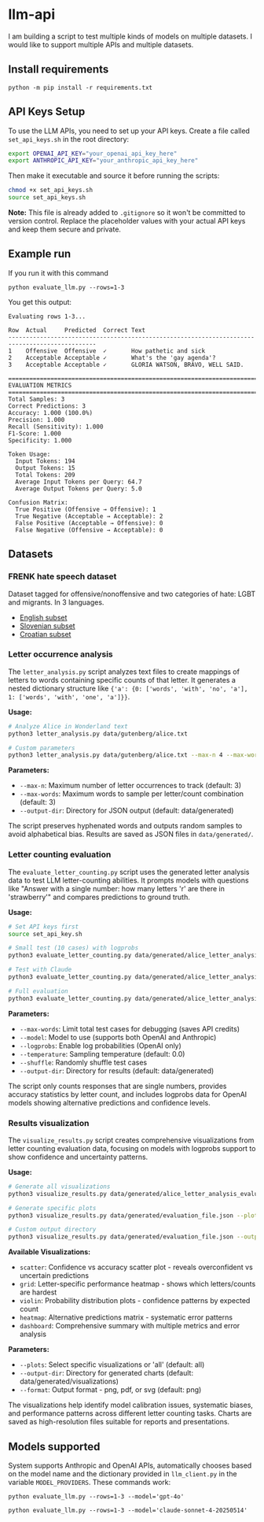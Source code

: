 # llm-api
I am building a script to test multiple kinds of models on multiple datasets. I would like to support multiple APIs and multiple datasets.

## Install requirements
```
python -m pip install -r requirements.txt
```

## API Keys Setup
To use the LLM APIs, you need to set up your API keys. Create a file called `set_api_keys.sh` in the root directory:

```bash
export OPENAI_API_KEY="your_openai_api_key_here"
export ANTHROPIC_API_KEY="your_anthropic_api_key_here"
```

Then make it executable and source it before running the scripts:
```bash
chmod +x set_api_keys.sh
source set_api_keys.sh
```

**Note:** This file is already added to `.gitignore` so it won't be committed to version control. Replace the placeholder values with your actual API keys and keep them secure and private.
## Example run

If you run it with this command
```
python evaluate_llm.py --rows=1-3
```
You get this output:

```
Evaluating rows 1-3...

Row  Actual     Predicted  Correct Text                                                        
-----------------------------------------------------------------------------------------------
1    Offensive  Offensive  ✓       How pathetic and sick                                       
2    Acceptable Acceptable ✓       What's the 'gay agenda'?                                    
3    Acceptable Acceptable ✓       GLORIA WATSON, BRAVO, WELL SAID.                            

================================================================================
EVALUATION METRICS
================================================================================
Total Samples: 3
Correct Predictions: 3
Accuracy: 1.000 (100.0%)
Precision: 1.000
Recall (Sensitivity): 1.000
F1-Score: 1.000
Specificity: 1.000

Token Usage:
  Input Tokens: 194
  Output Tokens: 15
  Total Tokens: 209
  Average Input Tokens per Query: 64.7
  Average Output Tokens per Query: 5.0

Confusion Matrix:
  True Positive (Offensive → Offensive): 1
  True Negative (Acceptable → Acceptable): 2
  False Positive (Acceptable → Offensive): 0
  False Negative (Offensive → Acceptable): 0
```

## Datasets

### FRENK hate speech dataset
Dataset tagged for offensive/nonoffensive and two categories of hate: LGBT and migrants. In 3 languages.
* [English subset](https://huggingface.co/datasets/classla/FRENK-hate-en)
* [Slovenian subset](https://huggingface.co/datasets/classla/FRENK-hate-sl)
* [Croatian subset](https://huggingface.co/datasets/classla/FRENK-hate-hr)

### Letter occurrence analysis
The `letter_analysis.py` script analyzes text files to create mappings of letters to words containing specific counts of that letter. It generates a nested dictionary structure like `{'a': {0: ['words', 'with', 'no', 'a'], 1: ['words', 'with', 'one', 'a']}}`.

**Usage:**
```bash
# Analyze Alice in Wonderland text
python3 letter_analysis.py data/gutenberg/alice.txt

# Custom parameters
python3 letter_analysis.py data/gutenberg/alice.txt --max-n 4 --max-words 5
```

**Parameters:**
- `--max-n`: Maximum number of letter occurrences to track (default: 3)
- `--max-words`: Maximum words to sample per letter/count combination (default: 3)
- `--output-dir`: Directory for JSON output (default: data/generated)

The script preserves hyphenated words and outputs random samples to avoid alphabetical bias. Results are saved as JSON files in `data/generated/`.

### Letter counting evaluation
The `evaluate_letter_counting.py` script uses the generated letter analysis data to test LLM letter-counting abilities. It prompts models with questions like "Answer with a single number: how many letters 'r' are there in 'strawberry'" and compares predictions to ground truth.

**Usage:**
```bash
# Set API keys first
source set_api_key.sh

# Small test (10 cases) with logprobs
python3 evaluate_letter_counting.py data/generated/alice_letter_analysis.json --max-words 10 --model gpt-4o-mini --logprobs

# Test with Claude
python3 evaluate_letter_counting.py data/generated/alice_letter_analysis.json --max-words 20 --model claude-3-haiku-20240307

# Full evaluation
python3 evaluate_letter_counting.py data/generated/alice_letter_analysis.json --model gpt-4o-mini
```

**Parameters:**
- `--max-words`: Limit total test cases for debugging (saves API credits)
- `--model`: Model to use (supports both OpenAI and Anthropic)
- `--logprobs`: Enable log probabilities (OpenAI only)
- `--temperature`: Sampling temperature (default: 0.0)
- `--shuffle`: Randomly shuffle test cases
- `--output-dir`: Directory for results (default: data/generated)

The script only counts responses that are single numbers, provides accuracy statistics by letter count, and includes logprobs data for OpenAI models showing alternative predictions and confidence levels.

### Results visualization
The `visualize_results.py` script creates comprehensive visualizations from letter counting evaluation data, focusing on models with logprobs support to show confidence and uncertainty patterns.

**Usage:**
```bash
# Generate all visualizations
python3 visualize_results.py data/generated/alice_letter_analysis_evaluation_gpt_4o_mini_20250901_202042.json

# Generate specific plots
python3 visualize_results.py data/generated/evaluation_file.json --plots scatter dashboard

# Custom output directory
python3 visualize_results.py data/generated/evaluation_file.json --output-dir results/charts
```

**Available Visualizations:**
- `scatter`: Confidence vs accuracy scatter plot - reveals overconfident vs uncertain predictions
- `grid`: Letter-specific performance heatmap - shows which letters/counts are hardest
- `violin`: Probability distribution plots - confidence patterns by expected count
- `heatmap`: Alternative predictions matrix - systematic error patterns  
- `dashboard`: Comprehensive summary with multiple metrics and error analysis

**Parameters:**
- `--plots`: Select specific visualizations or 'all' (default: all)
- `--output-dir`: Directory for generated charts (default: data/generated/visualizations)
- `--format`: Output format - png, pdf, or svg (default: png)

The visualizations help identify model calibration issues, systematic biases, and performance patterns across different letter counting tasks. Charts are saved as high-resolution files suitable for reports and presentations.

## Models supported
System supports Anthropic and OpenAI APIs, automatically chooses based on the model name and the dictionary provided in `llm_client.py` in the variable `MODEL_PROVIDERS`. These commands work:
```
python evaluate_llm.py --rows=1-3 --model='gpt-4o'
```
```
python evaluate_llm.py --rows=1-3 --model='claude-sonnet-4-20250514'
```